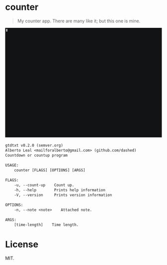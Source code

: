 counter
=======

> My counter app. There are many like it; but this one is mine. 

![](asciicast.gif)

```
gtdtxt v0.2.0 (semver.org)
Alberto Leal <mailforalberto@gmail.com> (github.com/dashed)
Countdown or countup program

USAGE:
    counter [FLAGS] [OPTIONS] [ARGS]

FLAGS:
    -u, --count-up    Count up.
    -h, --help        Prints help information
    -V, --version     Prints version information

OPTIONS:
    -n, --note <note>    Attached note.

ARGS:
    [time-length]    Time length.

```

License
=======

MIT.
